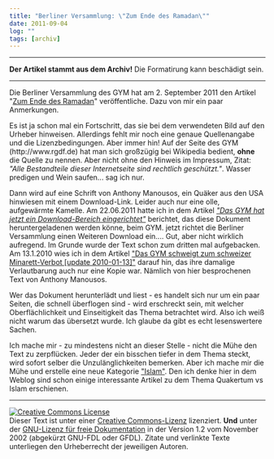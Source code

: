 ```yaml
---
title: "Berliner Versammlung: \"Zum Ende des Ramadan\""
date: 2011-09-04
log: ""
tags: [archiv]
---
```

<hr><b>Der Artikel stammt aus dem Archiv!</b> Die Formatirung kann beschädigt sein.<hr>
Die Berliner Versammlung des GYM hat am 2. September 2011 den Artikel "<a href="http://quaekerberlin.wordpress.com/2011/09/02/zum-ende-des-ramadan/">Zum Ende des Ramadan</a>" veröffentliche. Dazu von mir ein paar Anmerkungen.

<p>Es ist ja schon mal ein Fortschritt, das sie bei dem verwendeten Bild auf den Urheber hinweisen. Allerdings fehlt mir noch eine genaue Quellenangabe und die Lizenzbedingungen. Aber immer hin! Auf der Seite des GYM (http://www.rgdf.de) hat man sich großzügig bei Wikipedia bedient, <b>ohne</b> die Quelle zu nennen. Aber nicht ohne den Hinweis im Impressum, Zitat: <i>"Alle Bestandteile dieser Internetseite sind rechtlich geschützt."</i>. Wasser predigen und Wein saufen... sag ich nur.</p>

<p>Dann wird auf eine Schrift von  Anthony Manousos, ein Quäker aus den USA hinwiesen mit einem Download-Link. Leider auch nur eine olle, aufgewärmte Kamelle. Am  22.06.2011 hatte ich in dem Artikel <a href="http://www.the-independent-friend.de/?q=node/755"><i>"Das GYM hat jetzt ein Download-Bereich eingerichtet"</i></a> berichtet, das diese Dokument heruntergeladenen werden könne, beim GYM. jetzt richtet die Berliner Versammlung einen Weiteren Download ein.... Gut, aber nicht wirklich aufregend. Im Grunde wurde der Text schon zum dritten mal aufgebacken. Am 13.1.2010 wies ich in dem Artikel <a href="http://www.the-independent-friend.de/?q=node/560">"Das GYM schweigt zum schweizer Minarett-Verbot [update 2010-01-13]"</a> darauf hin, das ihre damalige Verlautbarung auch nur eine Kopie war. Nämlich von hier besprochenen Text von Anthony Manousos.</p>

<p>Wer das Dokument herunterlädt und liest - es handelt sich nur um ein paar Seiten, die schnell überflogen sind - wird erschreckt sein, mit welcher Oberflächlichkeit und Einseitigkeit das Thema betrachtet wird. Also ich weiß nicht warum das übersetzt wurde. Ich glaube da gibt es echt lesenswertere Sachen.</p>

<p>Ich mache mir - zu mindestens nicht an dieser Stelle - nicht die Mühe den Text zu zerpflücken. Jeder der ein bisschen tiefer in dem Thema steckt, wird sofort selber die Unzulänglichkeiten bemerken. Aber ich mache mir die Mühe und erstelle eine neue Kategorie <a href="http://www.the-independent-friend.de/?q=taxonomy/term/109">"Islam"</a>. Den ich denke hier in dem Weblog sind schon einige interessante Artikel zu dem Thema Quakertum vs Islam erschienen.</p>
 
<hr />
<p><a href="http://creativecommons.org/licenses/by-sa/3.0/de/" rel="license"><img src="http://i.creativecommons.org/l/by-sa/3.0/de/88x31.png" style="border-width: 0pt;" alt="Creative Commons License" /></a><br />
Dieser <span rel="dc:type" href="http://purl.org/dc/dcmitype/Text" xmlns:dc="http://purl.org/dc/elements/1.1/">Text</span> ist unter einer <a href="http://creativecommons.org/licenses/by-sa/3.0/de/" rel="license">Creative Commons-Lizenz</a> lizenziert. <b>Und</b> unter der <a href="http://de.wikipedia.org/wiki/GFDL">GNU-Lizenz f&uuml;r freie Dokumentation</a> in der Version 1.2 vom November 2002 (abgek&uuml;rzt GNU-FDL oder GFDL). Zitate und verlinkte Texte unterliegen den Urheberrecht der jeweiligen Autoren.</p>

